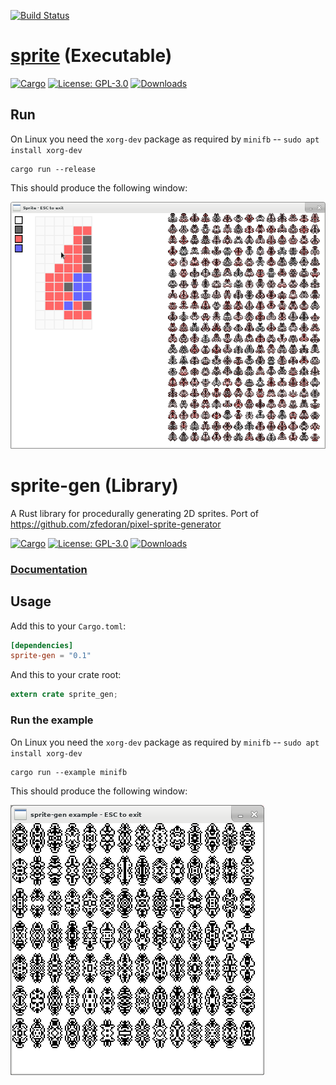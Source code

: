 [![Build Status](https://travis-ci.org/tversteeg/sprite-gen.svg?branch=master)](https://travis-ci.org/tversteeg/sprite-gen)

# [sprite](https://tversteeg.itch.io/sprite) (Executable)

[![Cargo](https://img.shields.io/crates/v/sprite.svg)](https://crates.io/crates/sprite) [![License: GPL-3.0](https://img.shields.io/crates/l/sprite.svg)](#license) [![Downloads](https://img.shields.io/crates/d/sprite.svg)](#downloads)

## Run

On Linux you need the `xorg-dev` package as required by `minifb` -- `sudo apt install xorg-dev`

    cargo run --release

This should produce the following window:

![Sprite](img/sprite.png?raw=true)

# sprite-gen (Library)

A Rust library for procedurally generating 2D sprites. Port of https://github.com/zfedoran/pixel-sprite-generator

[![Cargo](https://img.shields.io/crates/v/sprite-gen.svg)](https://crates.io/crates/sprite-gen) [![License: GPL-3.0](https://img.shields.io/crates/l/sprite-gen.svg)](#license) [![Downloads](https://img.shields.io/crates/d/sprite-gen.svg)](#downloads)

### [Documentation](https://docs.rs/sprite-gen/)

## Usage

Add this to your `Cargo.toml`:

```toml
[dependencies]
sprite-gen = "0.1"
```

And this to your crate root:

```rust
extern crate sprite_gen;
```

### Run the example

On Linux you need the `xorg-dev` package as required by `minifb` -- `sudo apt install xorg-dev`

    cargo run --example minifb

This should produce the following window:

![Example](img/example.png?raw=true)
